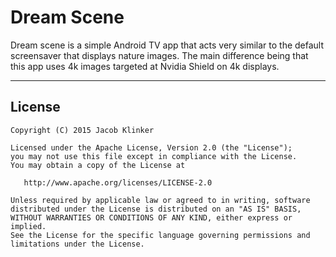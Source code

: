 # Dream Scene #

Dream scene is a simple Android TV app that acts very similar to the default screensaver that displays nature images. The main difference being that this app uses 4k images targeted at Nvidia Shield on 4k displays.

---

## License

    Copyright (C) 2015 Jacob Klinker

    Licensed under the Apache License, Version 2.0 (the "License");
    you may not use this file except in compliance with the License.
    You may obtain a copy of the License at

       http://www.apache.org/licenses/LICENSE-2.0

    Unless required by applicable law or agreed to in writing, software
    distributed under the License is distributed on an "AS IS" BASIS,
    WITHOUT WARRANTIES OR CONDITIONS OF ANY KIND, either express or implied.
    See the License for the specific language governing permissions and
    limitations under the License.